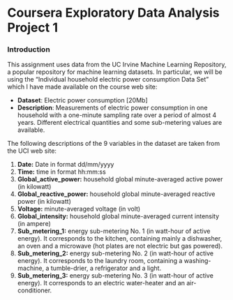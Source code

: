 # Coursera Exploratory Data Analysis Project 1

### Introduction
This assignment uses data from the UC Irvine Machine Learning Repository, a popular repository for machine learning datasets. In particular, we will be using the “Individual household electric power consumption Data Set” which I have made available on the course web site:

* **Dataset**: Electric power consumption [20Mb]
* **Description**: Measurements of electric power consumption in one household with a one-minute sampling rate over a period of almost 4 years. Different electrical quantities and some sub-metering values are available.

The following descriptions of the 9 variables in the dataset are taken from the UCI web site:

1. **Date:** Date in format dd/mm/yyyy
2. **Time:** time in format hh:mm:ss
3. **Global_active_power:** household global minute-averaged active power (in kilowatt)
4. **Global_reactive_power:** household global minute-averaged reactive power (in kilowatt)
5. **Voltage:** minute-averaged voltage (in volt)
6. **Global_intensity:** household global minute-averaged current intensity (in ampere)
7. **Sub_metering_1:** energy sub-metering No. 1 (in watt-hour of active energy). It corresponds to the kitchen, containing mainly a dishwasher, an oven and a microwave (hot plates are not electric but gas powered).
8. **Sub_metering_2:** energy sub-metering No. 2 (in watt-hour of active energy). It corresponds to the laundry room, containing a washing-machine, a tumble-drier, a refrigerator and a light.
9. **Sub_metering_3:** energy sub-metering No. 3 (in watt-hour of active energy). It corresponds to an electric water-heater and an air-conditioner.
